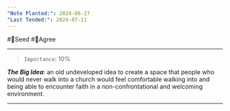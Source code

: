 ```yaml
---
"Note Planted:": 2024-06-27
"Last Tended:": 2024-07-11
---
```

#🌱Seed  #🙂Agree
****
> `Importance`: 10%
 
***The Big Idea***: an old undeveloped idea to create a space that people who would never walk into a church would feel comfortable walking into and being able to encounter faith in a non-confrontational and welcoming environment. 

****
